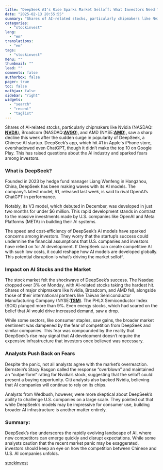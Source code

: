 ```yaml
---
title: "DeepSeek AI's Rise Sparks Market Selloff: What Investors Need to Know"
date: "2025-02-13 20:55:55"
summary: "Shares of AI-related stocks, particularly chipmakers like Nvidia (NASDAQ: NVDA), Broadcom (NASDAQ:AVGO), and AMD (NYSE:AMD), saw a sharp decline this week after the sudden surge in popularity of DeepSeek, a Chinese AI startup. DeepSeek’s app, which hit #1 in Apple's iPhone store, overshadowed even ChatGPT, though it didn’t make the..."
categories:
  - "stockinvest"
lang:
  - "en"
translations:
  - "en"
tags:
  - "stockinvest"
menu: ""
thumbnail: ""
lead: ""
comments: false
authorbox: false
pager: true
toc: false
mathjax: false
sidebar: "right"
widgets:
  - "search"
  - "recent"
  - "taglist"
---
```


Shares of AI-related stocks, particularly chipmakers like Nvidia (NASDAQ: [**NVDA**](https://stockinvest.us/stock/NVDA)), Broadcom (NASDAQ:[**AVGO**](https://stockinvest.us/stock/AVGO)), and AMD (NYSE:[**AMD**](https://stockinvest.us/stock/AMD)), saw a sharp decline this week after the sudden surge in popularity of DeepSeek, a Chinese AI startup. DeepSeek’s app, which hit #1 in Apple's iPhone store, overshadowed even ChatGPT, though it didn’t make the top 10 on Google Play. This has raised questions about the AI industry and sparked fears among investors.

### What is DeepSeek?

Founded in 2023 by hedge fund manager Liang Wenfeng in Hangzhou, China, DeepSeek has been making waves with its AI models. The company’s latest model, R1, released last week, is said to rival OpenAI’s ChatGPT in performance.

Notably, its V3 model, which debuted in December, was developed in just two months for under $6 million. This rapid development stands in contrast to the massive investments made by U.S. companies like OpenAI and Meta Platforms (META) in building their AI systems.

The speed and cost-efficiency of DeepSeek’s AI models have sparked concerns among investors. They worry that the startup’s success could undermine the financial assumptions that U.S. companies and investors have relied on for AI development. If DeepSeek can create competitive AI with such low costs, it could reshape how AI models are developed globally. This potential disruption is what’s driving the market selloff.

### **Impact on AI Stocks and the Market**

The stock market felt the shockwave of DeepSeek’s success. The Nasdaq dropped over 3% on Monday, with AI-related stocks taking the hardest hit. Shares of major chipmakers like Nvidia, Broadcom, and AMD fell, alongside those of their international partners like Taiwan Semiconductor Manufacturing Company (NYSE:[**TSM**](https://stockinvest.us/stock/TSM)). The PHLX Semiconductor Index (SOX) plunged more than 9%. Even energy stocks, which had soared on the belief that AI would drive increased demand, saw a drop.

While some sectors, like consumer staples, saw gains, the broader market sentiment was dampened by the fear of competition from DeepSeek and similar companies. This fear was compounded by the reality that DeepSeek’s rise may signal that AI development doesn’t require the expensive infrastructure that investors once believed was necessary.

### Analysts Push Back on Fears

Despite the panic, not all analysts agree with the market’s overreaction. Bernstein’s Stacy Rasgon called the response “overblown” and maintained an “outperform” rating for Nvidia’s stock, suggesting that the selloff could present a buying opportunity. Citi analysts also backed Nvidia, believing that AI companies will continue to rely on its chips.

Analysts from Wedbush, however, were more skeptical about DeepSeek’s ability to challenge U.S. companies on a large scale. They pointed out that while DeepSeek’s models may be impressive for consumer use, building broader AI infrastructure is another matter entirely.

### **Summary:**

DeepSeek’s rise underscores the rapidly evolving landscape of AI, where new competitors can emerge quickly and disrupt expectations. While some analysts caution that the recent market panic may be exaggerated, investors should keep an eye on how the competition between Chinese and U.S. AI companies unfolds.

[stockinvest](https://stockinvest.us/digest/deepseek-ais-rise-sparks-market-selloff-what-investors-need-to-know)
